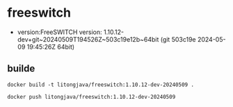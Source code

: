 
# freeswitch
- version:FreeSWITCH version: 1.10.12-dev+git~20240509T194526Z~503c19e12b~64bit (git 503c19e 2024-05-09 19:45:26Z 64bit)
## builde
```
docker build -t litongjava/freeswitch:1.10.12-dev-20240509 .
```

```
docker push litongjava/freeswitch:1.10.12-dev-20240509
```